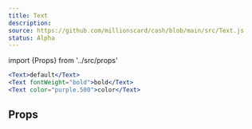 ```yaml
---
title: Text
description:
source: https://github.com/millionscard/cash/blob/main/src/Text.js
status: Alpha
---
```


import {Props} from '../src/props'

```jsx
<Text>default</Text>
<Text fontWeight="bold">bold</Text>
<Text color="purple.500">color</Text>
```

## Props

<Props of="Text" />
